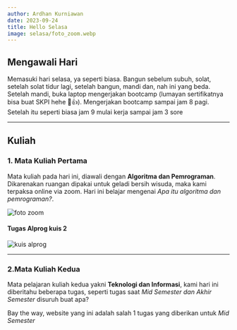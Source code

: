 ```yaml
---
author: Ardhan Kurniawan
date: 2023-09-24
title: Hello Selasa
image: selasa/foto_zoom.webp
---
```


## Mengawali Hari
Memasuki hari selasa, ya seperti biasa. Bangun sebelum subuh, solat, setelah solat tidur lagi, setelah bangun, mandi dan, nah ini yang beda. Setelah mandi, buka laptop mengerjakan bootcamp (lumayan sertifikatnya bisa buat SKPI hehe 🤣👍). Mengerjakan bootcamp sampai jam 8 pagi. Setelah itu seperti biasa jam 9 mulai kerja sampai jam 3 sore

--------------------------------------------------------

## Kuliah

### 1. Mata Kuliah Pertama
Mata kuliah pada hari ini, diawali dengan **Algoritma dan Pemrograman**. Dikarenakan ruangan dipakai untuk geladi bersih wisuda, maka kami terpaksa online via zoom. Hari ini belajar mengenai *Apa itu algoritma dan pemrograman?*.

![foto zoom](/images/selasa/foto_zoom.webp "foto zoom")

#### Tugas Alprog kuis 2
![kuis alprog](/images/selasa/kuis_alprog.webp "kuis alprog")

--------------------------------------------------------

### 2.Mata Kuliah Kedua
Mata pelajaran kuliah kedua yakni **Teknologi dan Informasi**, kami hari ini diberitahu beberapa tugas, seperti tugas saat *Mid Semester dan Akhir Semester* disuruh buat apa?

Bay the way, website yang ini adalah salah 1 tugas yang diberikan untuk *Mid Semester*